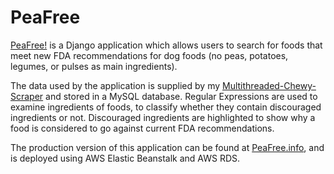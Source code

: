 # PeaFree
[PeaFree!](https://www.peafree.info) is a Django application which allows users to search for foods that meet new FDA recommendations for dog foods (no peas, potatoes, legumes, or pulses as main ingredients).

The data used by the application is supplied by my [Multithreaded-Chewy-Scraper](https://github.com/MikeAleksa/Multithreaded-Chewy-Scraper) and stored in a MySQL database. Regular Expressions are used to examine ingredients of foods, to classify whether they contain discouraged ingredients or not. Discouraged ingredients are highlighted to show why a food is considered to go against current FDA recommendations.

The production version of this application can be found at [PeaFree.info](https://www.peafree.info), and is deployed using AWS Elastic Beanstalk and AWS RDS.
